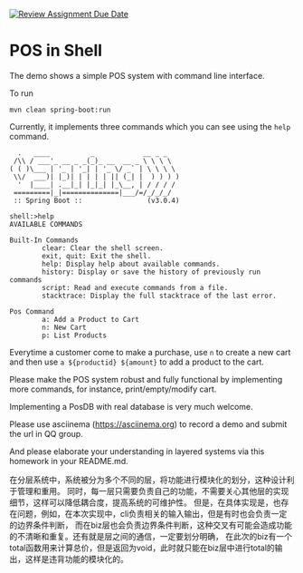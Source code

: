 [![Review Assignment Due Date](https://classroom.github.com/assets/deadline-readme-button-24ddc0f5d75046c5622901739e7c5dd533143b0c8e959d652212380cedb1ea36.svg)](https://classroom.github.com/a/E58oe981)
# POS in Shell

The demo shows a simple POS system with command line interface. 

To run

```shell
mvn clean spring-boot:run
```

Currently, it implements three commands which you can see using the `help` command.

```shell
  .   ____          _            __ _ _
 /\\ / ___'_ __ _ _(_)_ __  __ _ \ \ \ \
( ( )\___ | '_ | '_| | '_ \/ _` | \ \ \ \
 \\/  ___)| |_)| | | | | || (_| |  ) ) ) )
  '  |____| .__|_| |_|_| |_\__, | / / / /
 =========|_|==============|___/=/_/_/_/
 :: Spring Boot ::                (v3.0.4)
 
shell:>help
AVAILABLE COMMANDS

Built-In Commands
        clear: Clear the shell screen.
        exit, quit: Exit the shell.
        help: Display help about available commands.
        history: Display or save the history of previously run commands
        script: Read and execute commands from a file.
        stacktrace: Display the full stacktrace of the last error.

Pos Command
        a: Add a Product to Cart
        n: New Cart
        p: List Products
```

Everytime a customer come to make a purchase, use `n` to create a new cart and then use `a ${productid} ${amount}` to add a product to the cart.

Please make the POS system robust and fully functional by implementing more commands, for instance, print/empty/modify cart.

Implementing a PosDB with real database is very much welcome. 

Please use asciinema (https://asciinema.org) to record a demo and submit the url in QQ group. 

And please elaborate your understanding in layered systems via this homework in your README.md.

在分层系统中，系统被分为多个不同的层，将功能进行模块化的划分，这种设计利于管理和重用。
同时，每一层只需要负责自己的功能，不需要关心其他层的实现细节，这样可以降低耦合度，提高系统的可维护性。
但是，在具体实现是，也存在问题，例如，在本次实现中，cli负责相关的输入输出，但是有时也会负责一定的边界条件判断，
而在biz层也会负责边界条件判断，这种交叉有可能会造成功能的不清晰和重复。还有就是层之间的通信，一定要划分明确，
在此次的biz有一个total函数用来计算总价，但是返回为void，此时就只能在biz层中进行total的输出，这样是违背功能的模块化的。
